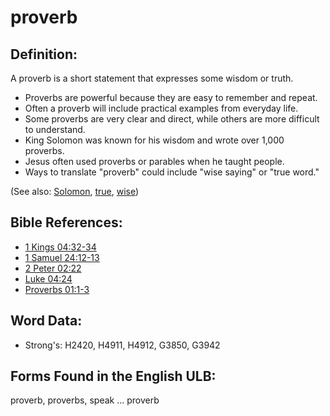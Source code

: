 # proverb

## Definition:

A proverb is a short statement that expresses some wisdom or truth.

* Proverbs are powerful because they are easy to remember and repeat.
* Often a proverb will include practical examples from everyday life.
* Some proverbs are very clear and direct, while others are more difficult to understand.
* King Solomon was known for his wisdom and wrote over 1,000 proverbs.
* Jesus often used proverbs or parables when he taught people.
* Ways to translate "proverb" could include "wise saying" or "true word."

(See also: [Solomon](../names/solomon.md), [true](../kt/true.md), [wise](../kt/wise.md))

## Bible References:

* [1 Kings 04:32-34](rc://en/tn/help/1ki/04/32)
* [1 Samuel 24:12-13](rc://en/tn/help/1sa/24/12)
* [2 Peter 02:22](rc://en/tn/help/2pe/02/22)
* [Luke 04:24](rc://en/tn/help/luk/04/24)
* [Proverbs 01:1-3](rc://en/tn/help/pro/01/01)

## Word Data:

* Strong's: H2420, H4911, H4912, G3850, G3942

## Forms Found in the English ULB:

proverb, proverbs, speak ... proverb
